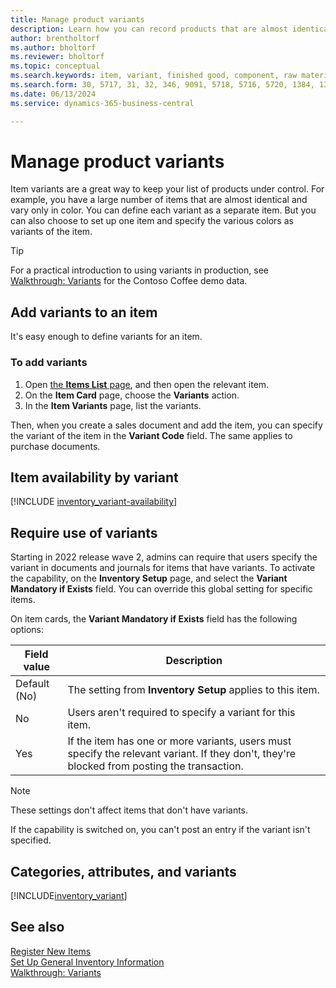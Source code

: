 ```yaml
---
title: Manage product variants
description: Learn how you can record products that are almost identical but vary in color, size, or material as item variants.
author: brentholtorf
ms.author: bholtorf
ms.reviewer: bholtorf
ms.topic: conceptual
ms.search.keywords: item, variant, finished good, component, raw material, assembly item, item substitution
ms.search.form: 30, 5717, 31, 32, 346, 9091, 5718, 5716, 5720, 1384, 1383, 35, 5404, 1378, 5719
ms.date: 06/13/2024
ms.service: dynamics-365-business-central

---
```

# Manage product variants

Item variants are a great way to keep your list of products under control. For example, you have a large number of items that are almost identical and vary only in color. You can define each variant as a separate item. But you can also choose to set up one item and specify the various colors as variants of the item.  

> [!TIP]
> For a practical introduction to using variants in production, see [Walkthrough: Variants](contoso-coffee/manufacturing/variants.md) for the Contoso Coffee demo data.  

## Add variants to an item

It's easy enough to define variants for an item.  

### To add variants

1. Open [the **Items List** page](https://businesscentral.dynamics.com/?page=31), and then open the relevant item.  
2. On the **Item Card** page, choose the **Variants** action.  
3. In the **Item Variants** page, list the variants.  

Then, when you create a sales document and add the item, you can specify the variant of the item in the **Variant Code** field. The same applies to purchase documents.  

## Item availability by variant

[!INCLUDE [inventory_variant-availability](includes/inventory_variant-availability.md)]

## Require use of variants

Starting in 2022 release wave 2, admins can require that users specify the variant in documents and journals for items that have variants. To activate the capability, on the **Inventory Setup** page, and select the **Variant Mandatory if Exists** field. You can override this global setting for specific items.  

On item cards, the **Variant Mandatory if Exists** field has the following options:

|Field value |Description|
|---------|----|
|Default (No)| The setting from **Inventory Setup** applies to this item.|
|No| Users aren't required to specify a variant for this item.|
|Yes| If the item has one or more variants, users must specify the relevant variant. If they don't, they're blocked from posting the transaction.|

> [!NOTE]
> These settings don't affect items that don't have variants.

If the capability is switched on, you can't post an entry if the variant isn't specified.

## Categories, attributes, and variants

[!INCLUDE[inventory_variant](includes/inventory_variant.md)]

## See also

[Register New Items](inventory-how-register-new-items.md)  
[Set Up General Inventory Information](inventory-how-setup-general.md)  
[Walkthrough: Variants](contoso-coffee/manufacturing/variants.md)  

